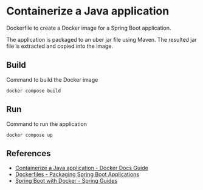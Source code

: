 # Containerize a Java application

Dockerfile to create a Docker image for a Spring Boot application. 

The application is packaged to an uber jar file using Maven. 
The resulted jar file is extracted and copied into the image. 

## Build

Command to build the Docker image
```shell
docker compose build
```

## Run

Command to run the application
```shell
docker compose up
```

## References

- [Containerize a Java application - Docker Docs Guide](https://docs.docker.com/guides/language/java/containerize/)
- [Dockerfiles - Packaging Spring Boot Applications](https://docs.spring.io/spring-boot/reference/packaging/container-images/dockerfiles.html)
- [Spring Boot with Docker - Spring Guides](https://spring.io/guides/gs/spring-boot-docker)
